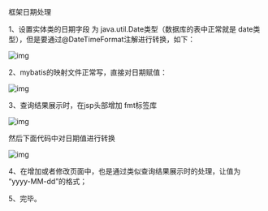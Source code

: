 框架日期处理

1、设置实体类的日期字段 为 java.util.Date类型（数据库的表中正常就是 date类型），但是要通过@DateTimeFormat注解进行转换，如下：

 ![img](https://img-blog.csdn.net/20180309073058212?watermark/2/text/aHR0cDovL2Jsb2cuY3Nkbi5uZXQvd2RyMjAwMw==/font/5a6L5L2T/fontsize/400/fill/I0JBQkFCMA==/dissolve/70) 



2、mybatis的映射文件正常写，直接对日期赋值：

 ![img](https://img-blog.csdn.net/20180309073152834?watermark/2/text/aHR0cDovL2Jsb2cuY3Nkbi5uZXQvd2RyMjAwMw==/font/5a6L5L2T/fontsize/400/fill/I0JBQkFCMA==/dissolve/70) 



3、查询结果展示时，在jsp头部增加 fmt标签库

 ![img](https://img-blog.csdn.net/20180309073353453?watermark/2/text/aHR0cDovL2Jsb2cuY3Nkbi5uZXQvd2RyMjAwMw==/font/5a6L5L2T/fontsize/400/fill/I0JBQkFCMA==/dissolve/70) 



然后下面代码中对日期值进行转换 

 ![img](https://img-blog.csdn.net/20180309073431469?watermark/2/text/aHR0cDovL2Jsb2cuY3Nkbi5uZXQvd2RyMjAwMw==/font/5a6L5L2T/fontsize/400/fill/I0JBQkFCMA==/dissolve/70) 



4、在增加或者修改页面中，也是通过类似查询结果展示时的处理，让值为 “yyyy-MM-dd”的格式；

5、完毕。
